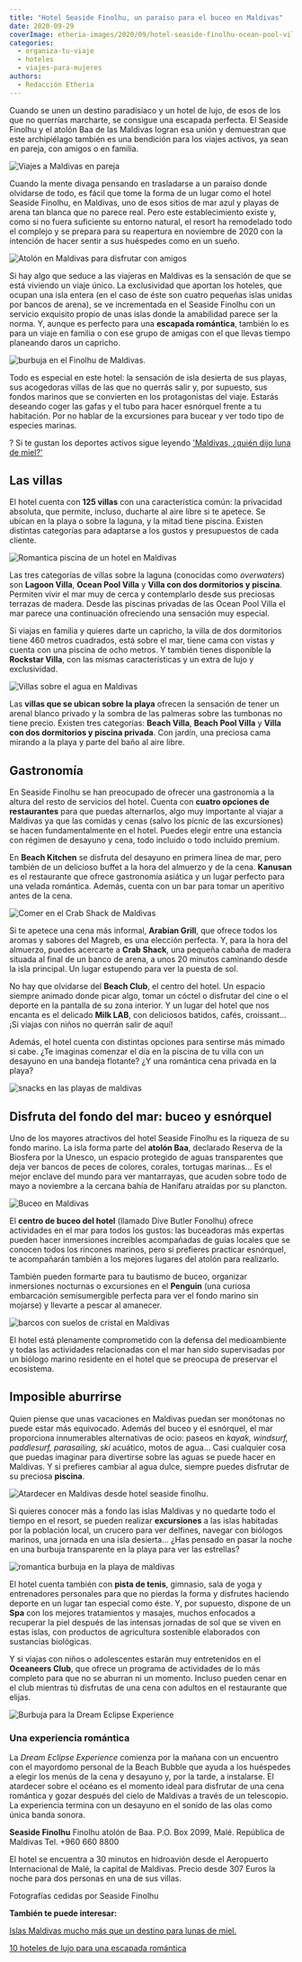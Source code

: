 ```yaml
---
title: "Hotel Seaside Finolhu, un paraíso para el buceo en Maldivas"
date: 2020-09-29
coverImage: etheria-images/2020/09/hotel-seaside-finolhu-ocean-pool-villa.jpg
categories: 
  - organiza-tu-viaje
  - hoteles
  - viajes-para-mujeres
authors: 
  - Redacción Etheria
---
```


Cuando se unen un destino paradisíaco y un hotel de lujo, de esos de los que no querrías 
marcharte, se consigue una escapada perfecta. El Seaside Finolhu y el atolón Baa de las 
Maldivas logran esa unión y demuestran que este archipiélago también es una bendición 
para los viajes activos, ya sean en pareja, con amigos o en familia. 

![Viajes a Maldivas en pareja](etheria-images/2020/09/hotel-seaside-finolhu-playa.jpg "Playa del hotel Seaside Finolhu.")

Cuando la mente divaga pensando en trasladarse a un paraíso donde olvidarse de todo, es 
fácil que tome la forma de un lugar como el hotel Seaside Finolhu, en Maldivas, uno de 
esos sitios de mar azul y playas de arena tan blanca que no parece real. Pero este 
establecimiento existe y, como si no fuera suficiente su entorno natural, el resort ha 
remodelado todo el complejo y se prepara para su reapertura en noviembre de 2020 con la 
intención de hacer sentir a sus huéspedes como en un sueño. 

![Atolón en Maldivas para disfrutar con amigos](etheria-images/2020/09/hotel-seaside-finolhu-atolon.jpg "Vista aérea del hotel y sus islas.")

Si hay algo que seduce a las viajeras en Maldivas es la sensación de que se está 
viviendo un viaje único. La exclusividad que aportan los hoteles, que ocupan una isla 
entera (en el caso de éste son cuatro pequeñas islas unidas por bancos de arena), se ve 
incrementada en el Seaside Finolhu con un servicio exquisito propio de unas islas donde 
la amabilidad parece ser la norma. Y, aunque es perfecto para una **escapada 
romántica**, también lo es para un viaje en familia o con ese grupo de amigas con el que 
llevas tiempo planeando daros un capricho. 

![burbuja en el Finolhu de Maldivas.](etheria-images/2020/09/burbujas-finolhu-maldivas-dia.jpg "Dormir en una burbuja, la nueva experiencia que ofrece el hotel a sus huéspedes.")

Todo es especial en este hotel: la sensación de isla desierta de sus playas, sus 
acogedoras villas de las que no querrás salir y, por supuesto, sus fondos marinos que se 
convierten en los protagonistas del viaje. Estarás deseando coger las gafas y el tubo 
para hacer esnórquel frente a tu habitación. Por no hablar de la excursiones para bucear 
y ver todo tipo de especies marinas. 

? Si te gustan los deportes activos sigue leyendo ['Maldivas, ¿quién dijo luna de 
miel?'](https://etheriamagazine.com/2018/10/16/islas-maldivas-lunas-de-miel-y-deportes-activos-para-mujeres/) 

## Las villas

El hotel cuenta con **125 villas** con una característica común: la privacidad absoluta, 
que permite, incluso, ducharte al aire libre si te apetece. Se ubican en la playa o 
sobre la laguna, y la mitad tiene piscina. Existen distintas categorías para adaptarse a 
los gustos y presupuestos de cada cliente. 

![Romantica piscina de un hotel en Maldivas](etheria-images/2020/09/hotel-seaside-finolhu-ocean-pool-villa.jpg "Terraza de la villa Ocean Pool Villa.")

Las tres categorías de villas sobre la laguna (conocidas como _overwaters_) son **Lagoon 
Villa**, **Ocean Pool Villa** y **Villa con dos dormitorios y piscina**. Permiten vivir 
el mar muy de cerca y contemplarlo desde sus preciosas terrazas de madera. Desde las 
piscinas privadas de las Ocean Pool Villa el mar parece una continuación ofreciendo una 
sensación muy especial. 

Si viajas en familia y quieres darte un capricho, la villa de dos dormitorios tiene 460 
metros cuadrados, está sobre el mar, tiene cama con vistas y cuenta con una piscina de 
ocho metros. Y también tienes disponible la **Rockstar Villa**, con las mismas 
características y un extra de lujo y exclusividad. 

![Villas sobre el agua en Maldivas](etheria-images/2020/09/hotel-seaside-finolhu-rockstar-suite.jpg "Piscina de la Rockstar Villa.")

Las **villas que se ubican sobre la playa** ofrecen la sensación de tener un arenal 
blanco privado y la sombra de las palmeras sobre las tumbonas no tiene precio. Existen 
tres categorías: **Beach Villa**, **Beach Pool Villa** y **Villa con dos dormitorios y 
piscina privada**. Con jardín, una preciosa cama mirando a la playa y parte del baño al 
aire libre. 

## Gastronomía

En Seaside Finolhu se han preocupado de ofrecer una gastronomía a la altura del resto de 
servicios del hotel. Cuenta con **cuatro opciones de restaurantes** para que puedas 
alternarlos, algo muy importante al viajar a Maldivas ya que las comidas y cenas (salvo 
los pícnic de las excursiones) se hacen fundamentalmente en el hotel. Puedes elegir 
entre una estancia con régimen de desayuno y cena, todo incluido o todo incluido 
premium. 

En **Beach Kitchen** se disfruta del desayuno en primera línea de mar, pero también de 
un delicioso buffet a la hora del almuerzo y de la cena. **Kanusan** es el restaurante 
que ofrece gastronomía asiática y un lugar perfecto para una velada romántica. Además, 
cuenta con un bar para tomar un aperitivo antes de la cena. 

![Comer en el Crab Shack de Maldivas](etheria-images/2020/09/hotel-seaside-finolhu-crab.jpg "Almuerzo en el Crab Shack.")

Si te apetece una cena más informal, **Arabian Grill**, que ofrece todos los aromas y 
sabores del Magreb, es una elección perfecta. Y, para la hora del almuerzo, puedes 
acercarte a **Crab Shack**, una pequeña cabaña de madera situada al final de un banco de 
arena, a unos 20 minutos caminando desde la isla principal. Un lugar estupendo para ver 
la puesta de sol. 

No hay que olvidarse del **Beach Club**, el centro del hotel. Un espacio siempre animado 
donde picar algo, tomar un cóctel o disfrutar del cine o el deporte en la pantalla de su 
zona interior. Y un lugar del hotel que nos encanta es el delicado **Milk LAB**, con 
deliciosos batidos, cafés, croissant… ¡Si viajas con niños no querrán salir de aquí! 

Además, el hotel cuenta con distintas opciones para sentirse más mimado si cabe. ¿Te 
imaginas comenzar el día en la piscina de tu villa con un desayuno en una bandeja 
flotante? ¿Y una romántica cena privada en la playa? 

![snacks en las playas de maldivas](etheria-images/2020/09/hotel-seaside-finolhou-snacks.jpg "Furgoneta con snacks en la playa del hotel.")

## Disfruta del fondo del mar: buceo y esnórquel

Uno de los mayores atractivos del hotel Seaside Finolhu es la riqueza de su fondo 
marino. La isla forma parte del **atolón Baa**, declarado Reserva de la Biosfera por la 
Unesco, un espacio protegido de aguas transparentes que deja ver bancos de peces de 
colores, corales, tortugas marinas… Es el mejor enclave del mundo para ver mantarrayas, 
que acuden sobre todo de mayo a noviembre a la cercana bahía de Hanifaru atraídas por su 
plancton. 

![Buceo en Maldivas](etheria-images/2020/09/Hotel-seaside-finolhu-peces.jpg "Peces en el atolón Baa.")

El **centro de buceo del hotel** (llamado Dive Butler Fonolhu) ofrece actividades en el 
mar para todos los gustos: las buceadoras más expertas pueden hacer inmersiones 
increíbles acompañadas de guías locales que se conocen todos los rincones marinos, pero 
si prefieres practicar esnórquel, te acompañarán también a los mejores lugares del 
atolón para realizarlo. 

También pueden formarte para tu bautismo de buceo, organizar inmersiones nocturnas o 
excursiones en el **Penguin** (una curiosa embarcación semisumergible perfecta para ver 
el fondo marino sin mojarse) y llevarte a pescar al amanecer. 

![barcos con suelos de cristal en Maldivas](etheria-images/2020/09/hotel-seaside-finolhu-penguin.jpg "Crucero en el Penguin, una embarcación con parte acristalada y sumergida.")

El hotel está plenamente comprometido con la defensa del medioambiente y todas las 
actividades relacionadas con el mar han sido supervisadas por un biólogo marino 
residente en el hotel que se preocupa de preservar el ecosistema. 

## Imposible aburrirse

Quien piense que unas vacaciones en Maldivas puedan ser monótonas no puede estar más 
equivocado. Además del buceo y el esnórquel, el mar proporciona innumerables 
alternativas de ocio: paseos en _kayak, windsurf, paddlesurf, parasailing, ski_ 
acuático, motos de agua… Casi cualquier cosa que puedas imaginar para divertirse sobre 
las aguas se puede hacer en Maldivas. Y si prefieres cambiar al agua dulce, siempre 
puedes disfrutar de su preciosa **piscina**. 

![Atardecer en Maldivas desde hotel seaside finolhu.](etheria-images/2020/09/hotel-seaside-finolhou-piscina.jpg "Piscina del hotel Seaside Finolhu.")

Si quieres conocer más a fondo las islas Maldivas y no quedarte todo el tiempo en el 
resort, se pueden realizar **excursiones** a las islas habitadas por la población local, 
un crucero para ver delfines, navegar con biólogos marinos, una jornada en una isla 
desierta… ¿Has pensado en pasar la noche en una burbuja transparente en la playa para 
ver las estrellas? 

![romantica burbuja en la playa de maldivas](etheria-images/2020/09/hotel-seaside-finolhou-burbuja.jpg "Burbuja-habitación para pasar la noche sobre la playa del hotel.")

El hotel cuenta también con **pista de tenis**, gimnasio, sala de yoga y entrenadores 
personales para que no pierdas la forma y disfrutes haciendo deporte en un lugar tan 
especial como éste. Y, por supuesto, dispone de un **Spa** con los mejores tratamientos 
y masajes, muchos enfocados a recuperar la piel después de las intensas jornadas de sol 
que se viven en estas islas, con productos de agricultura sostenible elaborados con 
sustancias biológicas. 

Y si viajas con niños o adolescentes estarán muy entretenidos en el **Oceaneers Club**, 
que ofrece un programa de actividades de lo más completo para que no se aburran ni un 
momento. Incluso pueden cenar en el club mientras tú disfrutas de una cena con adultos 
en el restaurante que elijas. 

![Burbuja para la Dream Eclipse Experience](etheria-images/2020/09/burbujas-finolhu-maldivas-900x600.jpg "Burbuja para la Dream Eclipse Experience.")

### Una experiencia romántica

La _Dream Eclipse Experience_ comienza por la mañana con un encuentro con el mayordomo 
personal de la Beach Bubble que ayuda a los huéspedes a elegir los menús de la cena y 
desayuno y, por la tarde, a instalarse. El atardecer sobre el océano es el momento ideal 
para disfrutar de una cena romántica y gozar después del cielo de Maldivas a través de 
un telescopio. La experiencia termina con un desayuno en el sonido de las olas como 
única banda sonora. 

**Seaside Finolhu** Finolhu atolón de Baa. P.O. Box 2099, Malé. República de Maldivas 
Tel. +960 660 8800 

El hotel se encuentra a 30 minutos en hidroavión desde el Aeropuerto Internacional de 
Malé, la capital de Maldivas. Precio desde 307 Euros la noche para dos personas en una 
de sus villas. 

Fotografías cedidas por Seaside Finolhu 

**También te puede interesar:** 

[Islas Maldivas mucho más que un destino para lunas de 
miel.](https://etheriamagazine.com/2021/03/23/guia-que-hacer-en-maldivas-buceo-surf/) 

[10 hoteles de lujo para una escapada 
romántica](https://etheriamagazine.com/2021/01/21/hoteles-de-lujo-escapada-romantica-2021/)
